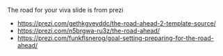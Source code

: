 


The road for your viva slide is from prezi
* https://prezi.com/gethkgveyddc/the-road-ahead-2-template-source/
* https://prezi.com/n5brgwa-ru3z/the-road-ahead/
* https://prezi.com/funkflsnerog/goal-setting-preparing-for-the-road-ahead/


